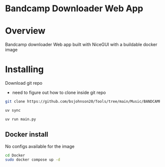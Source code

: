# Bandcamp Downloader Web App


# Overview

Bandcamp downloader Web app built with NiceGUI with a buildable docker image

# Installing

Download git repo

- need to figure out how to clone inside git repo


```bash
git clone https://github.com/bsjohnson20/Tools/tree/main/Music/BANDCAMP
```

```bash
uv sync
```

```bash
uv run main.py
```


## Docker install

No configs available for the image

```bash
cd Docker
sudo docker compose up -d
```
